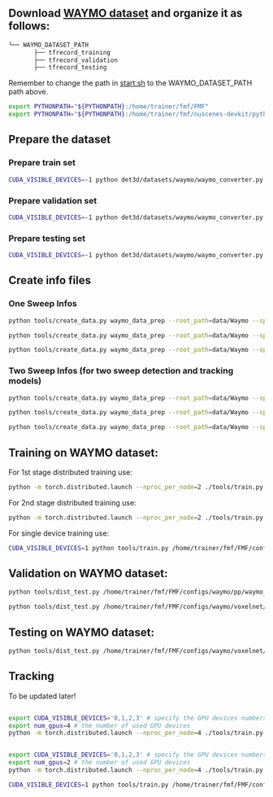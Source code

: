 ## Download [WAYMO dataset](https://waymo.com/open/) and organize it as follows:
```bash
└── WAYMO_DATASET_PATH 
       ├── tfrecord_training       
       ├── tfrecord_validation   
       ├── tfrecord_testing 
```
Remember to change the path in [start.sh](https://github.com/YoushaaMurhij/FMFNet/blob/main/docker/start.sh) to the WAYMO_DATASET_PATH path above.

```bash
export PYTHONPATH="${PYTHONPATH}:/home/trainer/fmf/FMF"
export PYTHONPATH="${PYTHONPATH}:/home/trainer/fmf/nuscenes-devkit/python-sdk"
```

## Prepare the dataset
### Prepare train set 
```bash
CUDA_VISIBLE_DEVICES=-1 python det3d/datasets/waymo/waymo_converter.py --record_path '/home/trainer/fmf/FMF/data/Waymo/training/*.tfrecord'  --root_path '/home/trainer/fmf/FMF/data/Waymo/train/'
```
### Prepare validation set 
```bash
CUDA_VISIBLE_DEVICES=-1 python det3d/datasets/waymo/waymo_converter.py --record_path '/home/trainer/fmf/FMF/data/Waymo/tfrecord_validation/*.tfrecord'  --root_path '/home/trainer/fmf/FMF/data/Waymo/val/'
```
### Prepare testing set 
```bash
CUDA_VISIBLE_DEVICES=-1 python det3d/datasets/waymo/waymo_converter.py --record_path '/home/trainer/fmf/FMF/data/Waymo/tfrecord_testing/*.tfrecord'  --root_path '/home/trainer/fmf/FMF/data/Waymo/test/'
```
## Create info files
### One Sweep Infos 
```bash
python tools/create_data.py waymo_data_prep --root_path=data/Waymo --split train --nsweeps=1
```

```bash
python tools/create_data.py waymo_data_prep --root_path=data/Waymo --split val --nsweeps=1
```

```bash
python tools/create_data.py waymo_data_prep --root_path=data/Waymo --split test --nsweeps=1
```

### Two Sweep Infos (for two sweep detection and tracking models)
```bash
python tools/create_data.py waymo_data_prep --root_path=data/Waymo --split train --nsweeps=2
```

```bash
python tools/create_data.py waymo_data_prep --root_path=data/Waymo --split val --nsweeps=2
```

```bash
python tools/create_data.py waymo_data_prep --root_path=data/Waymo --split test --nsweeps=2
```
## Training on WAYMO dataset:
For 1st stage distributed training use:
```bash
python -m torch.distributed.launch --nproc_per_node=2 ./tools/train.py /home/trainer/fmf/FMF/configs/waymo/voxelnet/waymo_fmf_voxelnet_3x.py --work_dir waymo_exp/FMF-VoxelNet-Base --resume_from waymo_exp/FMF-VoxelNet-Base/latest.pth
```
For 2nd stage distributed training use:
```bash
python -m torch.distributed.launch --nproc_per_node=2 ./tools/train.py /home/trainer/fmf/FMF/configs/waymo/voxelnet/two_stage/waymo_fmf_voxelnet_two_stage_bev_5point_ft_6epoch_freeze.py --work_dir waymo_exp/FMF-VoxelNet-Base-2nd-Stage
```

For single device training use:
```bash
CUDA_VISIBLE_DEVICES=1 python tools/train.py /home/trainer/fmf/FMF/configs/waymo/voxelnet/waymo_fmf_voxelnet_3x.py --work_dir waymo_exp/FMF-VoxelNet-Base --resume_from waymo_exp/FMF-VoxelNet-Base/latest.pth
```
  
## Validation on WAYMO dataset:
```bash
python tools/dist_test.py /home/trainer/fmf/FMF/configs/waymo/pp/waymo_fmf_pp_two_pfn_stride1_3x.py --work_dir waymo_exp/FMF-PointPillars-Base --checkpoint waymo_exp/FMF-PointPillars-Base/epoch_9.pth  --speed_test --gpus 1
```
 ```bash
python tools/dist_test.py /home/trainer/fmf/FMF/configs/waymo/voxelnet/two_stage/waymo_fmf_voxelnet_two_stage_bev_5point_ft_6epoch_freeze.py --work_dir waymo_exp/FMF-VoxelNet-Base-2nd-Stage --checkpoint waymo_exp/FMF-VoxelNet-Base-2nd-Stage/epoch_6.pth  --speed_test --gpus 1
``` 
## Testing on WAYMO dataset:
```bash
python tools/dist_test.py /home/trainer/fmf/FMF/configs/waymo/voxelnet/waymo_fmf_voxelnet_3x.py --work_dir waymo_exp/FMF-VoxelNet-Base --checkpoint waymo_exp/FMF-VoxelNet-Base/epoch_36.pth  --speed_test --testset --gpus 1
```

## Tracking
To be updated later!
```bash

export CUDA_VISIBLE_DEVICES='0,1,2,3' # specify the GPU devices numbers for training
export num_gpus=4 # the number of used GPU devices
python -m torch.distributed.launch --nproc_per_node=4 ./tools/train.py /home/trainer/fmf/FMF/configs/waymo/pp/waymo_centerpoint_pp_two_pfn_stride1_3x_no_neck.py --work_dir waymo_exp/CP-PP-No-Neck-3Sweeps 


export CUDA_VISIBLE_DEVICES='0,1,2,3' # specify the GPU devices numbers for training
export num_gpus=2 # the number of used GPU devices
python -m torch.distributed.launch --nproc_per_node=4 ./tools/train.py /home/trainer/fmf/FMF/configs/waymo/voxelnet/waymo_centerpoint_voxelnet_3x_no_neck_1sweep.py --work_dir waymo_exp/CP-VoxelNet-No-Neck-1Sweep

CUDA_VISIBLE_DEVICES=1 python tools/train.py /home/trainer/fmf/FMF/configs/waymo/pp/waymo_centerpoint_pp_two_pfn_stride1_3x_no_neck.py --work_dir waymo_exp/CP-PP-No-Neck-1Sweep

```

